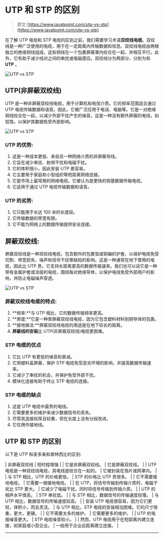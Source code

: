 # UTP 和 STP 的区别

> 原文:[https://www.javatpoint.com/utp-vs-stp](https://www.javatpoint.com/utp-vs-stp)

在了解 UTP 电缆和 STP 电缆的区别之前，我们需要学习术语**双绞线电缆**。双绞线是一种广泛使用的电缆，用于在一定距离内传输数据和信息。双绞线电缆由两根独立的绝缘铜线组成，这些铜线在一个包裹屏蔽罩内绞合在一起，并相互平行。此外，它有助于减少线对之间的串扰或电磁感应。双绞线分为两部分，分别为和 **UTP** 。

![UTP vs STP](../Images/e219ffefae51afc4941942d9cc9150c1.png)

## UTP(非屏蔽双绞线)

UTP 是一种非屏蔽双绞线电缆，用于计算机和电信介质。它的频率范围适合通过 UTP 电缆传输数据和语音。因此，它被广泛应用于电话、电脑等。它是一对绝缘铜线绞合在一起，以减少外部干扰产生的噪音。这是一种没有额外屏蔽的电线，如铝箔，以保护其数据免受外部影响。

![UTP vs STP](../Images/dd3f96da0c76b029d792bf943ff97082.png)

### UTP 的优势:

1.  这是一种成本更低、来自另一种网络介质的非屏蔽导线。
2.  它旨在减少串扰、射频干扰和电磁干扰。
3.  它的体积很小，因此安装 UTP 更容易。
4.  它主要用于家庭和小型组织等短距离网络连接。
5.  它是市场上最常用的网络电缆。它被认为是更快的铜基数据传输电缆。
6.  它适用于通过 UTP 电缆传输数据和语音。

### UTP 的劣势:

1.  它只能用于长达 100 米的长度段。
2.  它传输数据的带宽有限。
3.  它不能为网络上的数据传输提供安全连接。

## 屏蔽双绞线:

屏蔽双绞线是一种双绞线电缆，包含额外的包裹箔或铜编织护套，以保护电缆免受切割、带宽损失、噪声和信号干扰等缺陷的影响。这是一种通常在地下使用的电缆，因此比 UTP 贵。它支持长距离更高的数据传输速率。我们也可以说它是一种带有金属护套或涂层的电缆，围绕每对绝缘导体，以保护电线免受外部用户的影响，并防止电磁噪声穿透。

![UTP vs STP](../Images/041cfd09a0709c81b02a49f385bcb56f.png)

### 屏蔽双绞线电缆的特点:

1.  **频率:**与 UTP 相比，它的数据传输频率更高。
2.  **厚度:**它是一种厚屏蔽双绞线电缆，因为它包含塑料材料到铜导体的包裹。
3.  **接地做法:**屏蔽双绞线电缆的用途是在地下较长的距离。
4.  **屏蔽线的安装**比 UTP(非屏蔽双绞线)电缆更困难。

### STP 电缆的优点

1.  它比 UTP 有更低的噪音和衰减。
2.  它用塑料盖屏蔽，保护 STP 电缆免受恶劣环境的影响，并提高数据传输速率。
3.  它减少了串扰的机会，并保护免受外部干扰。
4.  模块化连接有助于终止 STP 电缆的连接。

### STP 电缆的缺点

1.  这是 UTP 电缆中最贵的电线。
2.  它需要更多的维护来减少数据信号的丢失。
3.  尽管其连接较厚且较重，但在长度上没有分段改进。
4.  它仅用作接地线。

## UTP 和 STP 的区别

以下是 UTP 和圣多美和普林西比的区别:

| 非屏蔽双绞线 | 短时程增强 |
| 它是非屏蔽双绞线。 | 它是屏蔽双绞线。 |
| UTP 电缆是一种双绞线电缆，其电线是绞合在一起的。 | 它被封装在箔片或网罩内。 |
| 与 STP 相比，UTP 的价格更低。 | STP 的价格比 UTP 贵很多。 |
| 它不需要接地电缆。 | 它需要一根接地电缆。 |
| 在 UTP，将信号传输到传输介质时，电磁干扰比 STP 更大。 | 它减少了电磁干扰，同时将信号传输到传输介质。 |
| UTP 的相声水平很高。 | STP 串扰低。 |
| 与 STP 相比，数据信号的传输速度较慢。 | 与 UTP 相比，数据信号的传输速度较高。 |
| 安装 UTP 电缆很容易，因为它们更轻，体积小，而且灵活。 | 与 UTP 相比，STP 电缆的安装相当困难。它的尺寸很重，更大，更硬。 |
| 它不需要太多的维护。 | 它需要更多的维护。 |
| UTP 的电报噪音更大。 | STP 电缆噪音较小。 |
| 然而，UTP 电缆用于在短距离内建立连接，如家庭或小型企业。 | 一般用于企业远距离建立连接。 |

* * *